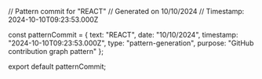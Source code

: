 // Pattern commit for "REACT"
// Generated on 10/10/2024
// Timestamp: 2024-10-10T09:23:53.000Z

const patternCommit = {
  text: "REACT",
  date: "10/10/2024",
  timestamp: "2024-10-10T09:23:53.000Z",
  type: "pattern-generation",
  purpose: "GitHub contribution graph pattern"
};

export default patternCommit;
